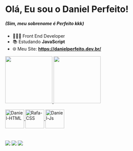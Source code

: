 # Olá, Eu sou o Daniel Perfeito! 
##### (Sim, meu sobrenome é **Perfeito** kkk)

* 👨🏻‍💻 Front End Developer
* 📚 Estudando **JavaScript**
* 🌐 Meu Site: **https://danielperfeito.dev.br/**

<div >
  <a href="https://github.com/danielperfeito">
  <img height="150em" src="https://github-readme-stats.vercel.app/api?username=danielperfeito&show_icons=true&theme=chartreuse-dark&include_all_commits=true&count_private=true"/>
  <img height="150em" src="https://github-readme-stats.vercel.app/api/top-langs/?username=danielperfeito&layout=compact&langs_count=7&theme=chartreuse-dark"/>
</div>
<div style="display: inline_block"><br>
  <img align="center" alt="Daniel-HTML" width="60px" src="https://cdn.jsdelivr.net/gh/devicons/devicon/icons/html5/html5-original.svg">
  <img align="center" alt="Rafa-CSS" width="60" src="https://cdn.jsdelivr.net/gh/devicons/devicon/icons/css3/css3-original.svg">
  <img align="center" alt="Daniel-Js" width="60" src="https://cdn.jsdelivr.net/gh/devicons/devicon/icons/javascript/javascript-original.svg">
</div>

#

<div> 
  <a href="https://www.linkedin.com/in/danielperfeito-/"><img src="https://img.shields.io/badge/LinkedIn-0077B5?style=for-the-badge&logo=linkedin&logoColor=white" target="_blank"></a>
   <a href = "mailto:dp.ribeiro.1996@gmail.com"><img src="https://img.shields.io/badge/Gmail-D14836?style=for-the-badge&logo=gmail&logoColor=white" target="_blank"></a>
  <a href="https://danielperfeito.dev.br/"><img src="https://img.shields.io/badge/website-000000?style=for-the-badge&logo=About.me&logoColor=white" target="_blank"></a>
 </div>
